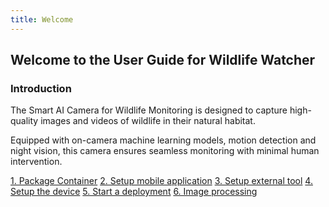 ```yaml
---
title: Welcome
---
```


## Welcome to the User Guide for Wildlife Watcher

### Introduction

The Smart AI Camera for Wildlife Monitoring is designed to capture high-quality images and videos of wildlife in their natural habitat. 

Equipped with on-camera machine learning models, motion detection and night vision, this camera ensures seamless monitoring with minimal human intervention.

[1. Package Container](pages/1_package_container.md)
[2. Setup mobile application](pages/2_setup_mobile_app.md)
[3. Setup external tool](pages/3_setup_extenal_tool.md)
[4. Setup the device](pages/4_setup_the_device.md)
[5. Start a deployment](pages/5_start_a_deployment.md)
[6. Image processing](pages/6_image_processing.md)
